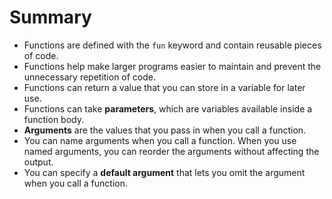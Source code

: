 # Summary

- Functions are defined with the `fun` keyword and contain reusable pieces of code.  
- Functions help make larger programs easier to maintain and prevent the unnecessary repetition of code.  
- Functions can return a value that you can store in a variable for later use.  
- Functions can take **parameters**, which are variables available inside a function body.  
- **Arguments** are the values that you pass in when you call a function.  
- You can name arguments when you call a function. When you use named arguments, you can reorder the arguments without affecting the output.  
- You can specify a **default argument** that lets you omit the argument when you call a function.  
